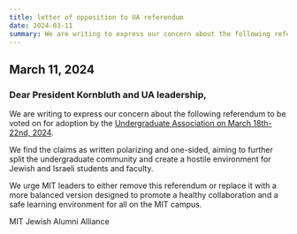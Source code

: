 ```yaml
---
title: letter of opposition to UA referendum
date: 2024-03-11
summary: We are writing to express our concern about the following referendum to be voted on for adoption by the [Undergraduate Association on March 18th-22nd, 2024](https://drive.google.com/file/d/1cjLVn9WOqWhagn83xunCSA2jl3B4dTdT/view). ...
---
```


## March 11, 2024

### Dear President Kornbluth and UA leadership,

We are writing to express our concern about the following referendum to be voted on for adoption by the [Undergraduate Association on March 18th-22nd, 2024](https://drive.google.com/file/d/1cjLVn9WOqWhagn83xunCSA2jl3B4dTdT/view).

We find the claims as written polarizing and one-sided, aiming to further split the undergraduate community and create a hostile environment for Jewish and Israeli students and faculty.

We urge MIT leaders to either remove this referendum or replace it with a more balanced version designed to promote a healthy collaboration and a safe learning environment for all on the MIT campus.

MIT Jewish Alumni Alliance 